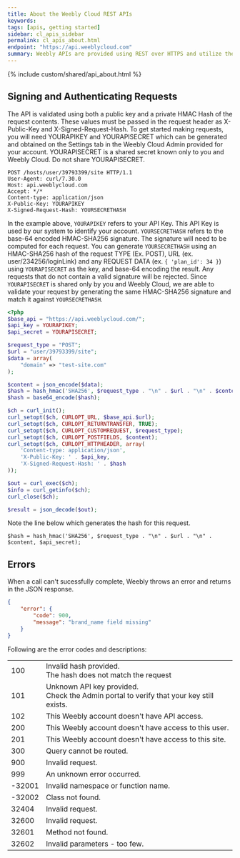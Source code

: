 ```yaml
---
title: About the Weebly Cloud REST APIs
keywords:
tags: [apis, getting started]
sidebar: cl_apis_sidebar
permalink: cl_apis_about.html
endpoint: "https://api.weeblycloud.com"
summary: Weebly APIs are provided using REST over HTTPS and utilize the HTTP verbs GET, POST, PUT, PATCH and DELETE. We provide a number of client libraries to help get you started. See the following sections for more general information about using our APIs.
---
```

{% include custom/shared/api_about.html %}

## Signing and Authenticating Requests
The API is validated using both a public key and a private HMAC Hash of the request contents. These values must be passed in the request header as X-Public-Key and X-Signed-Request-Hash. To get started making requests, you will need YOURAPIKEY and YOURAPISECRET which can be generated and obtained on the Settings tab in the Weebly Cloud Admin provided for your account.  YOURAPISECRET is a shared secret known only to you and Weebly Cloud. Do not share YOURAPISECRET.


~~~ shell
POST /hosts/user/39793399/site HTTP/1.1
User-Agent: curl/7.30.0
Host: api.weeblycloud.com
Accept: */*
Content-type: application/json
X-Public-Key: YOURAPIKEY
X-Signed-Request-Hash: YOURSECRETHASH
~~~

In the example above, `YOURAPIKEY` refers to your API Key. This API Key is used by our system to identify your account. `YOURSECRETHASH` refers to the base-64 encoded HMAC-SHA256 signature. The signature will need to be computed for each request.  You can generate `YOURSECRETHASH` using an HMAC-SHA256 hash of the request TYPE (Ex. POST), URL (ex. user/234256/loginLink) and any REQUEST DATA (ex. `{ 'plan_id': 34 }`) using `YOURAPISECRET` as the key, and base-64 encoding the result. Any requests that do not contain a valid signature will be rejected. Since `YOURAPISECRET`  is shared only by you and Weebly Cloud, we are able to validate your request by generating the same HMAC-SHA256 signature and match it against `YOURSECRETHASH`.

~~~ php
<?php
$base_api = "https://api.weeblycloud.com/";
$api_key = YOURAPIKEY;
$api_secret = YOURAPISECRET;

$request_type = "POST";
$url = "user/39793399/site";
$data = array(
    "domain" => "test-site.com"
);

$content = json_encode($data);
$hash = hash_hmac('SHA256', $request_type . "\n" . $url . "\n" . $content, $api_secret);
$hash = base64_encode($hash);

$ch = curl_init();
curl_setopt($ch, CURLOPT_URL, $base_api.$url);
curl_setopt($ch, CURLOPT_RETURNTRANSFER, TRUE);
curl_setopt($ch, CURLOPT_CUSTOMREQUEST, $request_type);
curl_setopt($ch, CURLOPT_POSTFIELDS, $content);
curl_setopt($ch, CURLOPT_HTTPHEADER, array(
	'Content-type: application/json',
	'X-Public-Key: ' . $api_key,
	'X-Signed-Request-Hash: ' . $hash
));

$out = curl_exec($ch);
$info = curl_getinfo($ch);
curl_close($ch);

$result = json_decode($out);
~~~

Note the line below which generates the hash for this request.

~~~
$hash = hash_hmac('SHA256', $request_type . "\n" . $url . "\n" . $content, $api_secret);
~~~

## Errors

When a call can't sucessfully complete, Weebly throws an error and returns in the JSON response.

~~~ JSON
{
    "error": {
        "code": 900,
        "message": "brand_name field missing"
    }
}
~~~


Following are the error codes and descriptions&#58;
<table>
    <tr>
        <td>​100</td>
        <td>Invalid hash provided.<br>The hash does not match the request</td>
     </tr>
<tr>
<td>101</td>
        <td>Unknown API key provided.<br>Check the Admin portal to verify that your key still exists.</td>
     </tr>
<tr>
<td>102</td>
        <td>This Weebly account doesn't have API access.</td>
     </tr>
<tr>
<td>200</td>
        <td>This Weebly account doesn't have access to this user.</td>
     </tr>
<tr>
<td>201</td>
        <td>This Weebly account doesn't have access to this site.</td>
     </tr>
<tr>
<td>300</td>
        <td>Query cannot be routed.</td>
     </tr>
<tr>
<td>​900</td>
        <td>​Invalid request.</td>
     </tr>
<tr>
<td>​999</td>
        <td>​An unknown error occurred.</td>
     </tr>
<tr>
<td>​-32001</td>
        <td>​Invalid namespace or function name.</td>
     </tr>
<tr>
<td>​-32002</td>
        <td>​Class not found.</td>
     </tr>
<tr>
<td>​32404</td>
        <td>​Invalid request.</td>
     </tr>
<tr>
<td>​32600</td>
        <td>​Invalid request.</td>
     </tr>
<tr>
<td>​32601</td>
        <td>​Method not found.</td>
     </tr>
<tr>
<td>32602</td>
        <td>Invalid parameters - too few.</td>
     </tr>
</table>
